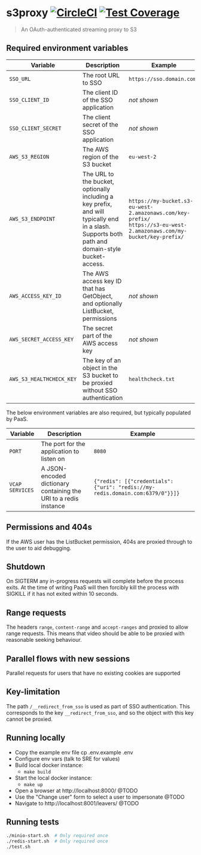# s3proxy [![CircleCI](https://circleci.com/gh/uktrade/s3proxy.svg?style=svg)](https://circleci.com/gh/uktrade/s3proxy) [![Test Coverage](https://api.codeclimate.com/v1/badges/80938f6b27356411efd5/test_coverage)](https://codeclimate.com/github/uktrade/s3proxy/test_coverage)

> An OAuth-authenticated streaming proxy to S3


## Required environment variables

| Variable                | Description | Example |
| ---                     | ---         | ---     |
| `SSO_URL`               | The root URL to SSO | `https://sso.domain.com/`
| `SSO_CLIENT_ID`         | The client ID of the SSO application | _not shown_
| `SSO_CLIENT_SECRET`     | The client secret of the SSO application | _not shown_
| `AWS_S3_REGION`         | The AWS region of the S3 bucket | `eu-west-2`
| `AWS_S3_ENDPOINT`       | The URL to the bucket, optionally including a key prefix, and will typically end in a slash.<br>Supports both path and domain-style bucket-access. | `https://my-bucket.s3-eu-west-2.amazonaws.com/key-prefix/`<br>`https://s3-eu-west-2.amazonaws.com/my-bucket/key-prefix/`
| `AWS_ACCESS_KEY_ID`     | The AWS access key ID that has GetObject, and optionally ListBucket, permissions | _not shown_
| `AWS_SECRET_ACCESS_KEY` | The secret part of the AWS access key | _not shown_
| `AWS_S3_HEALTHCHECK_KEY`| The key of an object in the S3 bucket to be proxied without SSO authentication | `healthcheck.txt`

The below environment variables are also required, but typically populated by PaaS.

| Variable        | Description | Example |
| ---             | ---         | ---     |
| `PORT`          | The port for the application to listen on | `8080`
| `VCAP SERVICES` | A JSON-encoded dictionary containing the URI to a redis instance | `{"redis": [{"credentials": {"uri": "redis://my-redis.domain.com:6379/0"}}]}`


## Permissions and 404s

If the AWS user has the ListBucket permission, 404s are proxied through to the user to aid debugging.


## Shutdown

On SIGTERM any in-progress requests will complete before the process exits. At the time of writing PaaS will then forcibly kill the process with SIGKILL if it has not exited within 10 seconds.


## Range requests

The headers `range`, `content-range` and `accept-ranges` and proxied to allow range requests. This means that video should be able to be proxied with reasonable seeking behaviour.


## Parallel flows with new sessions

Parallel requests for users that have no existing cookies are supported


## Key-limitation

The path `/__redirect_from_sso` is used as part of SSO authentication. This corresponds to the key `__redirect_from_sso`, and so the object with this key cannot be proxied.


## Running locally

* Copy the example env file cp .env.example .env
* Configure env vars (talk to SRE for values)
* Build local docker instance:
  * `make build`
* Start the local docker instance:
  * `make up`
* Open a browser at http://localhost:8000/ @TODO
* Use the "Change user" form to select a user to impersonate @TODO
* Navigate to http://localhost:8001/leavers/ @TODO

## Running tests

```bash
./minio-start.sh  # Only required once
./redis-start.sh  # Only required once
./test.sh
```
